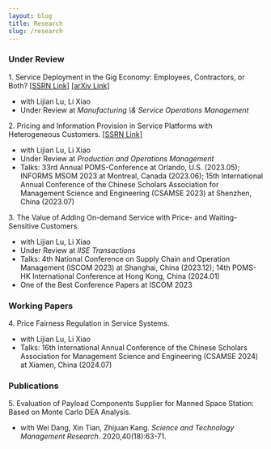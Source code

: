 ```yaml
---
layout: blog
title: Research
slug: /research
---
```


### Under Review
<p>
  1. Service Deployment in the Gig Economy: Employees, Contractors, or Both? <a href="https://papers.ssrn.com/sol3/papers.cfm?abstract_id=4616847">[SSRN Link]</a> <a href="https://arxiv.org/abs/2411.06793">[arXiv Link]</a> 
</p>
  <ul>
    <li>with Lijian Lu, Li Xiao</li>
    <li>Under Review at <em>Manufacturing \& Service Operations Management</em></li>
  </ul>


<p>
  2. Pricing and Information Provision in Service Platforms with Heterogeneous Customers. <a href="https://papers.ssrn.com/sol3/papers.cfm?abstract_id=5013751">[SSRN Link]</a> 
</p>
  <ul>
    <li>with Lijian Lu, Li Xiao</li>
    <li>Under Review at <em>Production and Operations Management</em> </li>
    <li>Talks: 33rd Annual POMS-Conference at Orlando, U.S. (2023.05); INFORMS MSOM 2023 at Montreal, Canada (2023.06);  15th International Annual Conference of the Chinese Scholars Association for Management Science and Engineering (CSAMSE 2023) at Shenzhen, China (2023.07) </li>
  </ul>


<p>
  3. The Value of Adding On-demand Service with Price- and Waiting-Sensitive Customers. 
</p>
  <ul>
    <li>with Lijian Lu, Li Xiao</li>
    <li>Under Review at <em>IISE Transactions</em></li>
    <li>Talks: 4th National Conference on Supply Chain and Operation Management (ISCOM 2023) at Shanghai, China (2023.12); 14th POMS-HK International Conference at Hong Kong, China (2024.01)</li> 
    <li>One of the Best Conference Papers at ISCOM 2023</li>
  </ul>


### Working Papers
<p>
  4. Price Fairness Regulation in Service Systems.
</p>
  <ul>
    <li>with Lijian Lu, Li Xiao  </li>
    <li>Talks: 16th International Annual Conference of the Chinese Scholars Association for Management Science and Engineering (CSAMSE 2024) at Xiamen, China (2024.07) </li>
  </ul>


### Publications
<p>
  5. Evaluation of Payload Components Supplier for Manned Space Station: Based on Monte Carlo DEA Analysis.
</p>
  <ul>
    <li>with Wei Dang, Xin Tian, Zhijuan Kang. <em>Science and Technology Management Research</em>. 2020,40(18):63-71.</li>
  </ul>

